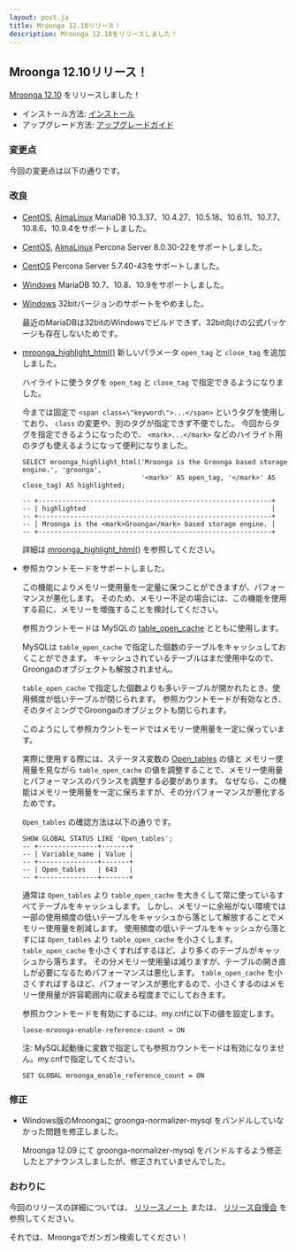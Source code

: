 ```yaml
---
layout: post.ja
title: Mroonga 12.10リリース！
description: Mroonga 12.10をリリースしました！
---
```


## Mroonga 12.10リリース！

[Mroonga 12.10](/ja/docs/news.html#release-12-10) をリリースしました！

* インストール方法: [インストール](/ja/docs/install.html)
* アップグレード方法: [アップグレードガイド](/ja/docs/upgrade.html)

### 変更点

今回の変更点は以下の通りです。

### 改良

* [CentOS](/ja/docs/install/centos.html), [AlmaLinux](/ja/docs/install/almalinux.html) MariaDB 10.3.37、10.4.27、10.5.18、10.6.11、10.7.7、10.8.6、10.9.4をサポートしました。

* [CentOS](/ja/docs/install/centos.html), [AlmaLinux](/ja/docs/install/almalinux.html) Percona Server 8.0.30-22をサポートしました。

* [CentOS](/ja/docs/install/centos.html) Percona Server 5.7.40-43をサポートしました。

* [Windows](/ja/docs/install/windows.html) MariaDB 10.7、10.8、10.9をサポートしました。

* [Windows](/ja/docs/install/windows.html) 32bitバージョンのサポートをやめました。

  最近のMariaDBは32bitのWindowsでビルドできず、32bit向けの公式パッケージも存在しないためです。

* [mroonga_highlight_html()](/ja/docs/reference/udf/mroonga_highlight_html.html) 新しいパラメータ `open_tag` と `close_tag` を追加しました。

  ハイライトに使うタグを `open_tag` と `close_tag` で指定できるようになりました。

  今までは固定で `<span class=\"keyword\">...</span>` というタグを使用しており、 `class` の変更や、別のタグが指定できず不便でした。
  今回からタグを指定できるようになったので、 `<mark>...</mark>` などのハイライト用のタグも使えるようになって便利になりました。

  ```
  SELECT mroonga_highlight_html('Mroonga is the Groonga based storage engine.', 'groonga',
                                '<mark>' AS open_tag, '</mark>' AS close_tag) AS highlighted;

  -- +-----------------------------------------------------------+
  -- | highlighted                                               |
  -- +-----------------------------------------------------------+
  -- | Mroonga is the <mark>Groonga</mark> based storage engine. |
  -- +-----------------------------------------------------------+
  ```

  詳細は [mroonga_highlight_html()](/ja/docs/reference/udf/mroonga_highlight_html.html) を参照してください。

* 参照カウントモードをサポートしました。

  この機能によりメモリー使用量を一定量に保つことができますが、パフォーマンスが悪化します。
  そのため、メモリー不足の場合には、この機能を使用する前に、メモリーを増強することを検討してください。

  参照カウントモードは MySQLの [table_open_cache](https://dev.mysql.com/doc/refman/8.0/ja/server-system-variables.html#sysvar_table_open_cache) とともに使用します。

  MySQLは `table_open_cache` で指定した個数のテーブルをキャッシュしておくことができます。
  キャッシュされているテーブルはまだ使用中なので、Groongaのオブジェクトも解放されません。

  `table_open_cache` で指定した個数よりも多いテーブルが開かれたとき、使用頻度が低いテーブルが閉じられます。
  参照カウントモードが有効なとき、そのタイミングでGroongaのオブジェクトも閉じられます。

  このようにして参照カウントモードではメモリー使用量を一定に保っています。

  実際に使用する際には、ステータス変数の  [Open_tables](https://dev.mysql.com/doc/refman/8.0/ja/server-status-variables.html#statvar_Open_tables) の値と
  メモリー使用量を見ながら `table_open_cache` の値を調整することで、メモリー使用量とパフォーマンスのバランスを調整する必要があります。
  なぜなら、この機能はメモリー使用量を一定に保ちますが、その分パフォーマンスが悪化するためです。

  `Open_tables` の確認方法は以下の通りです。

  ```
  SHOW GLOBAL STATUS LIKE 'Open_tables';
  -- +---------------+-------+
  -- | Variable_name | Value |
  -- +---------------+-------+
  -- | Open_tables   | 643   |
  -- +---------------+-------+
  ```

  通常は `Open_tables` より `table_open_cache` を大きくして常に使っているすべてテーブルをキャッシュします。
  しかし、メモリーに余裕がない環境では一部の使用頻度の低いテーブルをキャッシュから落として解放することでメモリー使用量を削減します。
  使用頻度の低いテーブルをキャッシュから落とすには `Open_tables` より `table_open_cache` を小さくします。
  `table_open_cache` を小さくすればするほど、より多くのテーブルがキャッシュから落ちます。
  その分メモリー使用量は減りますが、テーブルの開き直しが必要になるためパフォーマンスは悪化します。
  `table_open_cache` を小さくすればするほど、パフォーマンスが悪化するので、小さくするのはメモリー使用量が許容範囲内に収まる程度までにしておきます。

  参照カウントモードを有効にするには、my.cnfに以下の値を設定します。

  ```
  loose-mroonga-enable-reference-count = ON
  ```

  注: MySQL起動後に変数で指定しても参照カウントモードは有効になりません。my.cnfで指定してください。

  ```
  SET GLOBAL mroonga_enable_reference_count = ON
  ```

### 修正

* Windows版のMroongaに groonga-normalizer-mysql をバンドルしていなかった問題を修正しました。

  Mroonga 12.09 にて groonga-normalizer-mysql をバンドルするよう修正したとアナウンスしましたが、修正されていませんでした。

### おわりに

今回のリリースの詳細については、 [リリースノート](/ja/docs/news.html#release-12-10) または、 [リリース自慢会](https://www.youtube.com/watch?v=-urwAIXdQSs) を参照してください。

それでは、Mroongaでガンガン検索してください！
